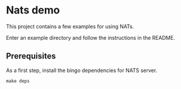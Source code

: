 # Nats demo

This project contains a few examples for using NATs.

Enter an example directory and follow the instructions in the README.

## Prerequisites

As a first step, install the bingo dependencies for NATS server.

```console
make deps
```
